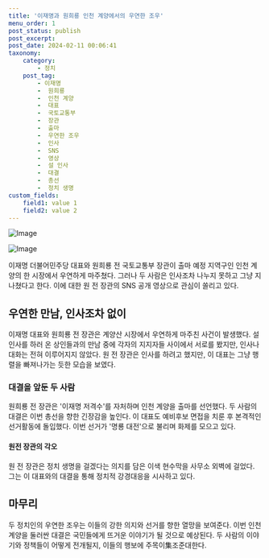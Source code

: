 ```yaml
---
title: '이재명과 원희룡 인천 계양에서의 우연한 조우'
menu_order: 1
post_status: publish
post_excerpt: 
post_date: 2024-02-11 00:06:41
taxonomy:
    category:
        - 정치
    post_tag:
        - 이재명
        -  원희룡
        -  인천 계양
        -  대표
        -  국토교통부
        -  장관
        -  출마
        -  우연한 조우
        -  인사
        -  SNS
        -  영상
        -  설 인사
        -  대결
        -  총선
        -  정치 생명
custom_fields:
    field1: value 1
    field2: value 2
---
```


![Image](https://imgnews.pstatic.net/image/016/2024/02/10/20240210050062_0_20240210194901226.jpg?type=w647)

![Image](https://imgnews.pstatic.net/image/016/2024/02/10/20240210050063_0_20240210194901231.gif?type=w647)

이재명 더불어민주당 대표와 원희룡 전 국토교통부 장관이 출마 예정 지역구인 인천 계양의 한 시장에서 우연하게 마주쳤다. 그러나 두 사람은 인사조차 나누지 못하고 그냥 지나쳤다고 한다. 이에 대한 원 전 장관의 SNS 공개 영상으로 관심이 쏠리고 있다.
## 우연한 만남, 인사조차 없이
이재명 대표와 원희룡 전 장관은 계양산 시장에서 우연하게 마주친 사건이 발생했다. 설 인사를 하러 온 상인들과의 만남 중에 각자의 지지자들 사이에서 서로를 봤지만, 인사나 대화는 전혀 이루어지지 않았다. 원 전 장관은 인사를 하려고 했지만, 이 대표는 그냥 행렬을 빠져나가는 듯한 모습을 보였다.
### 대결을 앞둔 두 사람
원희룡 전 장관은 '이재명 저격수'를 자처하며 인천 계양을 출마를 선언했다. 두 사람의 대결은 이번 총선을 향한 긴장감을 높인다. 이 대표도 예비후보 면접을 치룬 후 본격적인 선거활동에 돌입했다. 이번 선거가 '명룡 대전'으로 불리며 화제를 모으고 있다.
#### 원전 장관의 각오
원 전 장관은 정치 생명을 걸겠다는 의지를 담은 이색 현수막을 사무소 외벽에 걸었다. 그는 이 대표와의 대결을 통해 정치적 강경대응을 시사하고 있다.
## 마무리
두 정치인의 우연한 조우는 이들의 강한 의지와 선거를 향한 열망을 보여준다. 이번 인천 계양을 둘러싼 대결은 국민들에게 뜨거운 이야기가 될 것으로 예상된다. 두 사람의 이야기와 정책들이 어떻게 전개될지, 이들의 행보에 주목이集조준대한다.
